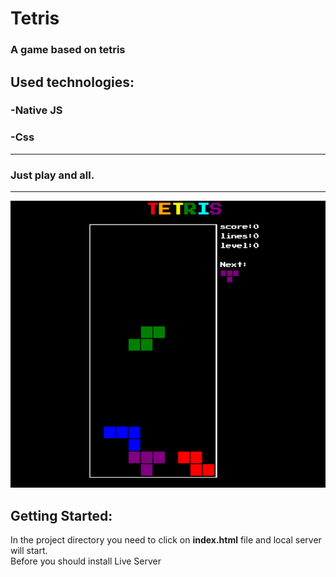 # Tetris
### A game based on tetris
## Used technologies:
### -Native JS
### -Css

***
### Just play and all.
***
![Текст с описанием картинки](/1.PNG)


## Getting Started:
In the project directory you need to click on **index.html** file and local server will start.\
Before you should install Live Server
